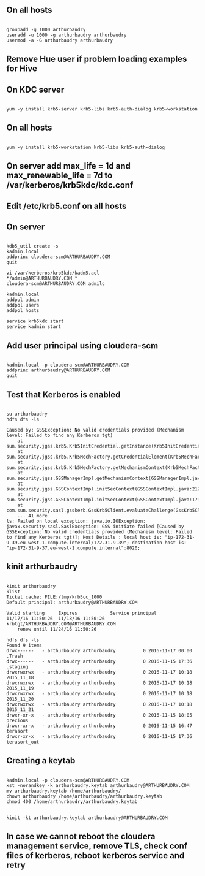 ## On all hosts
<pre><code>
groupadd -g 1000 arthurbaudry
useradd -u 1000 -g arthurbaudry arthurbaudry
usermod -a -G arthurbaudry arthurbaudry
</code></pre>

## Remove Hue user if problem loading examples for Hive

## On KDC server
<pre><code>
yum -y install krb5-server krb5-libs krb5-auth-dialog krb5-workstation
</code></pre>

## On all hosts
<pre><code>
yum -y install krb5-workstation krb5-libs krb5-auth-dialog
</code></pre>

## On server add  max_life = 1d and max_renewable_life = 7d to /var/kerberos/krb5kdc/kdc.conf

## Edit /etc/krb5.conf on all hosts

## On server 
<pre><code>
kdb5_util create -s
kadmin.local
addprinc cloudera-scm@ARTHURBAUDRY.COM
quit

vi /var/kerberos/krb5kdc/kadm5.acl 
*/admin@ARTHURBAUDRY.COM *
cloudera-scm@ARTHURBAUDRY.COM admilc

kadmin.local
addpol admin
addpol users
addpol hosts

service krb5kdc start
service kadmin start
</code></pre>

## Add user principal using cloudera-scm
<pre><code>
kadmin.local -p cloudera-scm@ARTHURBAUDRY.COM
addprinc arthurbaudry@ARTHURBAUDRY.COM
quit
</code></pre>

## Test that Kerberos is enabled
<pre><code>
su arthurbaudry
hdfs dfs -ls 

Caused by: GSSException: No valid credentials provided (Mechanism level: Failed to find any Kerberos tgt)
	at sun.security.jgss.krb5.Krb5InitCredential.getInstance(Krb5InitCredential.java:147)
	at sun.security.jgss.krb5.Krb5MechFactory.getCredentialElement(Krb5MechFactory.java:121)
	at sun.security.jgss.krb5.Krb5MechFactory.getMechanismContext(Krb5MechFactory.java:187)
	at sun.security.jgss.GSSManagerImpl.getMechanismContext(GSSManagerImpl.java:223)
	at sun.security.jgss.GSSContextImpl.initSecContext(GSSContextImpl.java:212)
	at sun.security.jgss.GSSContextImpl.initSecContext(GSSContextImpl.java:179)
	at com.sun.security.sasl.gsskerb.GssKrb5Client.evaluateChallenge(GssKrb5Client.java:193)
	... 41 more
ls: Failed on local exception: java.io.IOException: javax.security.sasl.SaslException: GSS initiate failed [Caused by GSSException: No valid credentials provided (Mechanism level: Failed to find any Kerberos tgt)]; Host Details : local host is: "ip-172-31-9-39.eu-west-1.compute.internal/172.31.9.39"; destination host is: "ip-172-31-9-37.eu-west-1.compute.internal":8020; 
</code></pre>

## kinit arthurbaudry
<pre><code>
kinit arthurbaudry
klist
Ticket cache: FILE:/tmp/krb5cc_1000
Default principal: arthurbaudry@ARTHURBAUDRY.COM

Valid starting     Expires            Service principal
11/17/16 11:50:26  11/18/16 11:50:26  krbtgt/ARTHURBAUDRY.COM@ARTHURBAUDRY.COM
	renew until 11/24/16 11:50:26

hdfs dfs -ls
Found 9 items
drwx------   - arthurbaudry arthurbaudry          0 2016-11-17 00:00 .Trash
drwx------   - arthurbaudry arthurbaudry          0 2016-11-15 17:36 .staging
drwxrwxrwx   - arthurbaudry arthurbaudry          0 2016-11-17 10:18 2015_11_18
drwxrwxrwx   - arthurbaudry arthurbaudry          0 2016-11-17 10:18 2015_11_19
drwxrwxrwx   - arthurbaudry arthurbaudry          0 2016-11-17 10:18 2015_11_20
drwxrwxrwx   - arthurbaudry arthurbaudry          0 2016-11-17 10:18 2015_11_21
drwxr-xr-x   - arthurbaudry arthurbaudry          0 2016-11-15 18:05 precious
drwxr-xr-x   - arthurbaudry arthurbaudry          0 2016-11-15 16:47 terasort
drwxr-xr-x   - arthurbaudry arthurbaudry          0 2016-11-15 17:36 terasort_out
</code></pre>

## Creating a keytab
<pre><code>
kadmin.local -p cloudera-scm@ARTHURBAUDRY.COM
xst -norandkey -k arthurbaudry.keytab arthurbaudry@ARTHURBAUDRY.COM
mv arthurbaudry.keytab /home/arthurbaudry/
chown arthurbaudry /home/arthurbaudry/arthurbaudry.keytab 
chmod 400 /home/arthurbaudry/arthurbaudry.keytab


kinit -kt arthurbaudry.keytab arthurbaudry@ARTHURBAUDRY.COM
</code></pre>

## In case we cannot reboot the cloudera management service, remove TLS, check conf files of kerberos, reboot kerberos service and retry
